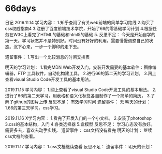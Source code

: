 # 66days
日记
2019.11.14
  学习内容：
    1.知乎查阅了有关web前端的简单学习路线
    2.购买了css权威指南4
    3.注册了百度前端技术学院，开始了66的零基础学习计划
    4.根据任务在W3C上看完了HTML的基础和html5的基础
    5.
  反思不足：
    今天是开始自学的第一天，学习状态并不是特别好。时间没有好好的利用。需要慢慢调整自己的状态。沉下心来，一步一个脚印的走下去。
 
  遗留事件：
    1.写出一个比较消息的时间安排表
  
  明天的学习计划：
    1.看完MDN Web开发入门，安装开发需要的基本软件：图像编辑器，FTP 工具软件，自动化构建工具。
    2.进行66的第二天的学习计划。
    3.网上查看visual Studio Code开发工具的基本用法。
    
2019.11.15
  学习内容：
    1.网上查看了visual Studio Code开发工具的基本用法。
    2.进行了66的第二天学习，用表格和语义化标签各自制作了一个简单的简历。
    3.了解了github的图片上传
  反思不足：
    有效学习时间
  遗留事件：
    无
  明天的计划：
    1.66的第三天学习。css学习。
    
 2019.11.16
X学习内容：
  1.看完了开发入门的一个小文档。
  2.安装了photoshop
  3.css的基本结构，入门
  4.各类选择器
  5.盒模型
反思不足：
   学习心态没有放好。
   需要多去，喜欢去动手实践。
 遗留事件： 
   css文档没有看完
 明天的计划：
   继续css文档的查看。
   
   2019.11.17
     学习内容：
       1.css文档继续查看
     反思不足：
     遗留事件：
     明天的计划：
 
 
 
